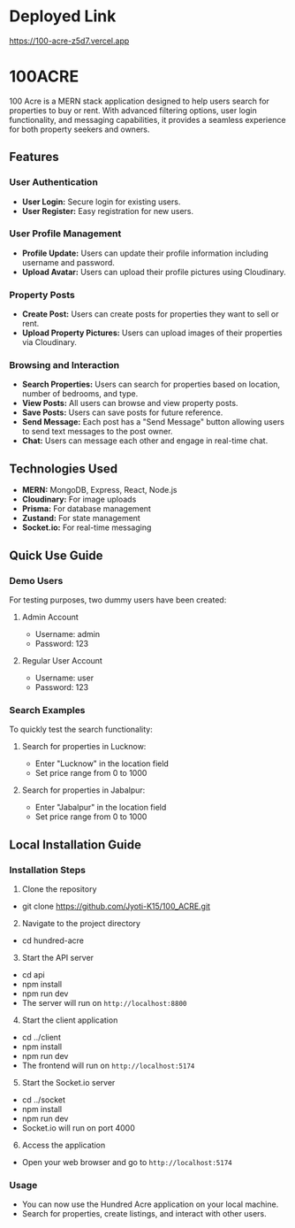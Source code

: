 # Deployed Link
https://100-acre-z5d7.vercel.app




# 100ACRE

100 Acre is a MERN stack application designed to help users search for properties to buy or rent. With advanced filtering options, user login functionality, and messaging capabilities, it provides a seamless experience for both property seekers and owners.


<!-- ## Deployed link

https://pennybase.vercel.app/ -->

## Features

### User Authentication
- **User Login:** Secure login for existing users.
- **User Register:** Easy registration for new users.

### User Profile Management
- **Profile Update:** Users can update their profile information including username and password.
- **Upload Avatar:** Users can upload their profile pictures using Cloudinary.

### Property Posts
- **Create Post:** Users can create posts for properties they want to sell or rent.
- **Upload Property Pictures:** Users can upload images of their properties via Cloudinary.

### Browsing and Interaction
- **Search Properties:** Users can search for properties based on location, number of bedrooms, and type.
- **View Posts:** All users can browse and view property posts.
- **Save Posts:** Users can save posts for future reference.
- **Send Message:** Each post has a "Send Message" button allowing users to send text messages to the post owner.
- **Chat:** Users can message each other and engage in real-time chat.


## Technologies Used

- **MERN:** MongoDB, Express, React, Node.js
- **Cloudinary:** For image uploads
- **Prisma:** For database management
- **Zustand:** For state management
- **Socket.io:** For real-time messaging

## Quick Use Guide

### Demo Users
For testing purposes, two dummy users have been created:

1. Admin Account
   - Username: admin
   - Password: 123

2. Regular User Account
   - Username: user
   - Password: 123

### Search Examples
To quickly test the search functionality:

1. Search for properties in Lucknow:
   - Enter "Lucknow" in the location field
   - Set price range from 0 to 1000

2. Search for properties in Jabalpur:
   - Enter "Jabalpur" in the location field
   - Set price range from 0 to 1000


## Local Installation Guide


### Installation Steps

1. Clone the repository
- git clone https://github.com/Jyoti-K15/100_ACRE.git

2. Navigate to the project directory
- cd hundred-acre

3. Start the API server
- cd api
- npm install
- npm run dev
- The server will run on `http://localhost:8800`

4. Start the client application
- cd ../client
- npm install
- npm run dev
- The frontend will run on `http://localhost:5174`

5. Start the Socket.io server
- cd ../socket
- npm install
- npm run dev
- Socket.io will run on port 4000

6. Access the application
- Open your web browser and go to `http://localhost:5174`

### Usage
- You can now use the Hundred Acre application on your local machine.
- Search for properties, create listings, and interact with other users.



